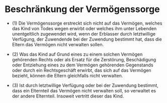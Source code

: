 # Beschränkung der Vermögenssorge

- (1) Die Vermögenssorge erstreckt sich nicht auf das Vermögen, welches das Kind von Todes wegen erwirbt oder welches ihm unter Lebenden unentgeltlich zugewendet wird, wenn der Erblasser durch letztwillige Verfügung, der Zuwendende bei der Zuwendung bestimmt hat, dass die Eltern das Vermögen nicht verwalten sollen.

- (2) Was das Kind auf Grund eines zu einem solchen Vermögen gehörenden Rechts oder als Ersatz für die Zerstörung, Beschädigung oder Entziehung eines zu dem Vermögen gehörenden Gegenstands oder durch ein Rechtsgeschäft erwirbt, das sich auf das Vermögen bezieht, können die Eltern gleichfalls nicht verwalten.

- (3) Ist durch letztwillige Verfügung oder bei der Zuwendung bestimmt, dass ein Elternteil das Vermögen nicht verwalten soll, so verwaltet es der andere Elternteil. Insoweit vertritt dieser das Kind.

